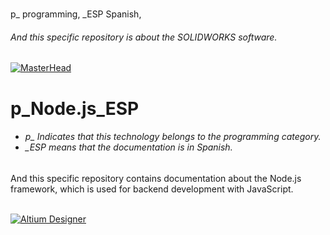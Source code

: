 # 
p_ programming, _ESP Spanish, 


<h6 align="justify">And this specific repository is about the SOLIDWORKS software.</h6>

[![MasterHead](http://dicer0.com/wp-content/uploads/2023/09/Node.js-di_cer0-Banner.png)](https://dicer0.com/#skills)
# p_Node.js_ESP
<h6 align="justify">
  <ul>
    <li>p_ Indicates that this technology belongs to the programming category.</li>
    <li>_ESP means that the documentation is in Spanish.</li>
  </ul>
</h6>
And this specific repository contains documentation about the Node.js framework, which is used for backend development with JavaScript.
&nbsp;
<br/>
&nbsp;

[![Altium Designer](http://dicer0.com/wp-content/uploads/2023/09/secure-rest-api-in-nodejs.png)](https://dicer0.com/#skills)
